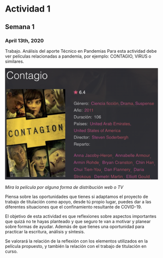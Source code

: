 # Actividad 1
## Semana 1
### April 13th, 2020

Trabajo. Análisis del aporte Técnico en Pandemias
Para esta actividad debe ver películas relacionadas a pandemia, por ejemplo: CONTAGIO, VIRUS o similares.

![Pelicula Contagio](https://github.com/Practicum42-MP-20201/Tarea1/blob/master/imageMovieContagio.tiff)

*Mira la película por alguna forma de distribución web o TV*

Piensa sobre las oportunidades que tienes si adaptamos el proyecto de trabajo de titulación como apoyo, desde tú propio lugar, puedes dar a las diferentes situaciones que el confinamiento resultante de COVID-19.

El objetivo de esta actividad es que reflexiones sobre aspectos importantes que quizá no te hayas planteado y que seguro te van a motivar y planear sobre formas de ayudar. Además de que tienes una oportunidad para practicar la escritura, análisis y síntesis.

Se valorará la relación de la reflexión con los elementos utilizados en la película propuesto, y también la relación con el trabajo de titulación en curso.
